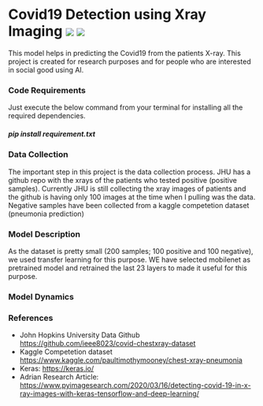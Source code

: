 # Covid19 Detection using Xray Imaging ![](https://img.shields.io/github/license/sourcerer-io/hall-of-fame.svg?colorB=ff0000) ![](https://img.shields.io/badge/Harsha-Karpurapu-brightgreen.svg?colorB=ff0000)

This model helps in predicting the Covid19 from the patients X-ray. This project is created for research purposes and for people who are interested in social good using AI. 

### Code Requirements
Just execute the below command from your terminal for installing all the required dependencies. 
##### pip install requirement.txt

### Data Collection
The important step in this project is the data collection process. JHU has a github repo with the xrays of the patients who tested positive (positive samples). Currently JHU is still collecting the xray images of patients and the github is having only 100 images at the time when I pulling was the data. Negative samples have been collected from a kaggle competetion dataset (pneumonia prediction)

### Model Description
As the dataset is pretty small (200 samples; 100 positive and 100 negative), we used transfer learning for this purpose. WE have selected mobilenet as pretrained model and retrained the last 23 layers to made it useful for this purpose. 

### Model Dynamics


### References
- John Hopkins University Data Github https://github.com/ieee8023/covid-chestxray-dataset
- Kaggle Competetion dataset https://www.kaggle.com/paultimothymooney/chest-xray-pneumonia
- Keras: https://keras.io/
- Adrian Research Article: https://www.pyimagesearch.com/2020/03/16/detecting-covid-19-in-x-ray-images-with-keras-tensorflow-and-deep-learning/


